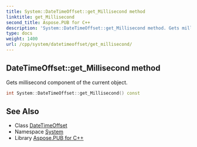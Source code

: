 ```yaml
---
title: System::DateTimeOffset::get_Millisecond method
linktitle: get_Millisecond
second_title: Aspose.PUB for C++
description: 'System::DateTimeOffset::get_Millisecond method. Gets millisecond component of the current object in C++.'
type: docs
weight: 1400
url: /cpp/system/datetimeoffset/get_millisecond/
---
```

## DateTimeOffset::get_Millisecond method


Gets millisecond component of the current object.

```cpp
int System::DateTimeOffset::get_Millisecond() const
```

## See Also

* Class [DateTimeOffset](../)
* Namespace [System](../../)
* Library [Aspose.PUB for C++](../../../)
